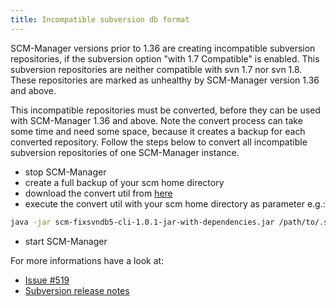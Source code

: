 ```yaml
---
title: Incompatible subversion db format
---
```


SCM-Manager versions prior to 1.36 are creating incompatible subversion repositories, if the subversion option "with 1.7 Compatible" is enabled. This subversion repositories are neither compatible with svn 1.7 nor svn 1.8. These repositories are marked as unhealthy by SCM-Manager version 1.36 and above.

This incompatible repositories must be converted, before they can be used with SCM-Manager 1.36 and above. Note the convert process can take some time and need some space, because it creates a backup for each converted repository. Follow the steps below to convert all incompatible subversion repositories of one SCM-Manager instance.

* stop SCM-Manager
* create a full backup of your scm home directory
* download the convert util from [here](https://packages.scm-manager.org/repository/releases/sonia/scm/scm-fixsvndb5-cli/1.0.1/scm-fixsvndb5-cli-1.0.1-jar-with-dependencies.jar)
* execute the convert util with your scm home directory as parameter e.g.:

```bash
java -jar scm-fixsvndb5-cli-1.0.1-jar-with-dependencies.jar /path/to/.scm
```

* start SCM-Manager

For more informations have a look at:

* [Issue #519](https://github.com/scm-manager/scm-manager/issues/519)
* [Subversion release notes](https://subversion.apache.org/docs/release-notes/1.7.html#revprop-packing)
